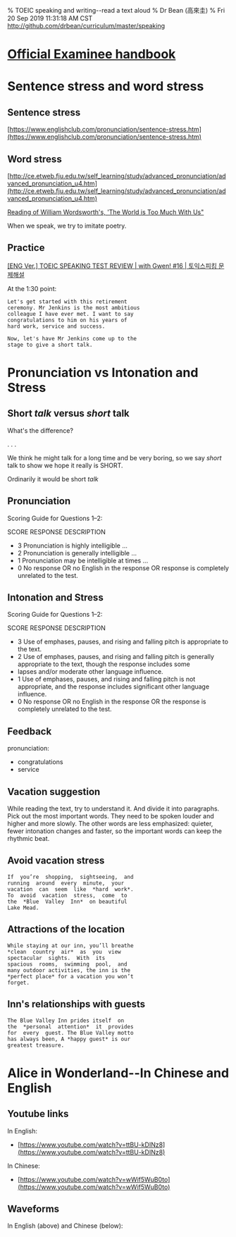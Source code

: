 % TOEIC speaking and writing--read a text aloud
% Dr Bean (高來圭)
% Fri 20 Sep 2019 11:31:18 AM CST http://github.com/drbean/curriculum/master/speaking


# [Official Examinee handbook](https://www.etsglobal.org/content/download/828/12618/version/5/file/Examinee+Handbook+-+TOEIC+Speaking+and+Writing-LR.pdf )

# Sentence stress and word stress

## Sentence stress

[https://www.englishclub.com/pronunciation/sentence-stress.htm](https://www.englishclub.com/pronunciation/sentence-stress.htm)

## Word stress

[http://ce.etweb.fju.edu.tw/self_learning/study/advanced_pronunciation/advanced_pronunciation_u4.htm](http://ce.etweb.fju.edu.tw/self_learning/study/advanced_pronunciation/advanced_pronunciation_u4.htm)

[Reading of William Wordsworth's, 'The World is Too Much With Us"](https://www.youtube.com/watch?v=Vk_5H5Z7nxU)

When we speak, we try to imitate poetry.

## Practice

[[ENG Ver.] TOEIC SPEAKING TEST REVIEW | with Gwen! #16 | 토익스피킹 문제해설](https://www.youtube.com/watch?v=4Q57QR8HlzQ)

At the 1:30 point:

	Let's get started with this retirement 
	ceremony. Mr Jenkins is the most ambitious 
	colleague I have ever met. I want to say 
	congratulations to him on his years of 
	hard work, service and success.

	Now, let's have Mr Jenkins come up to the 
	stage to give a short talk.

# Pronunciation vs Intonation and Stress

## Short *talk* versus *short* talk

What's the difference?

. . .

We think he might talk for a long time and be very boring, so we say *short* talk to show we hope it really is SHORT.

Ordinarily it would be short *talk*

## Pronunciation

Scoring Guide for Questions 1–2:

SCORE RESPONSE DESCRIPTION

* 3 Pronunciation is highly intelligible ...
* 2 Pronunciation is generally intelligible ...
* 1 Pronunciation may be intelligible at times ...
* 0 No response OR no English in the response OR response is completely unrelated to the test.

## Intonation and Stress

Scoring Guide for Questions 1–2:

SCORE RESPONSE DESCRIPTION

* 3 Use of emphases, pauses, and rising and falling pitch is appropriate to the text.
* 2 Use of emphases, pauses, and rising and falling pitch is generally appropriate to the text, though the response includes some
* lapses and/or moderate other language influence.
* 1 Use of emphases, pauses, and rising and falling pitch is not appropriate, and the response includes significant other language influence.
* 0 No response OR no English in the response OR the response is completely unrelated to the test.

## Feedback

pronunciation:

* congratulations
* service

## Vacation suggestion

While reading the text, try to understand it. And divide it into paragraphs. Pick out the most important words. They need to be spoken louder and higher and more slowly. The other words are less emphasized: quieter, fewer intonation changes and faster, so the important words can keep the rhythmic beat.

## Avoid vacation stress

	If  you’re  shopping,  sightseeing,  and  
	running  around  every  minute,  your  
	vacation  can  seem  like  *hard  work*.  
	To  avoid  vacation  stress,  come  to  
	the  *Blue  Valley  Inn*  on beautiful 
	Lake Mead.

## Attractions of the location

	While staying at our inn, you’ll breathe  
	*clean  country  air*  as  you  view  
	spectacular  sights.  With  its  
	spacious  rooms,  swimming  pool,  and  
	many outdoor activities, the inn is the 
	*perfect place* for a vacation you won’t 
	forget.

## Inn's relationships with guests

	The Blue Valley Inn prides itself  on  
	the  *personal  attention*  it  provides  
	for  every  guest. The Blue Valley motto 
	has always been, A *happy guest* is our 
	greatest treasure.

# Alice in Wonderland--In Chinese and English

## Youtube links

In English:

- [https://www.youtube.com/watch?v=ttBU-kDINz8](https://www.youtube.com/watch?v=ttBU-kDINz8)

In Chinese:

- [https://www.youtube.com/watch?v=wWif5WuB0to](https://www.youtube.com/watch?v=wWif5WuB0to)

## Waveforms

In English (above) and Chinese (below):
